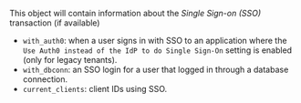 This object will contain information about the <dfn data-key="single-sign-on">Single Sign-on (SSO)</dfn> transaction (if available)
- `with_auth0`: when a user signs in with SSO to an application where the `Use Auth0 instead of the IdP to do Single Sign-On` setting is enabled (only for legacy tenants).
- `with_dbconn`: an SSO login for a user that logged in through a database connection.
- `current_clients`: client IDs using SSO.
